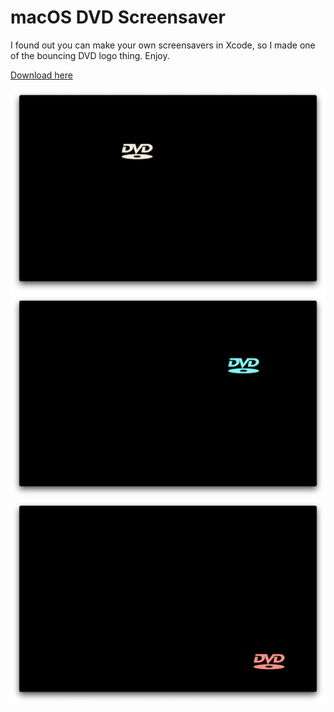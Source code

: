 # macOS DVD Screensaver

I found out you can make your own screensavers in Xcode, so I made one of the bouncing DVD logo thing. Enjoy.

[Download here](https://github.com/jwhamilton99/macos-dvd-screensaver/releases/tag/1.0.1)

![a preview of the screensaver](sc1.png)
![a preview of the screensaver](sc2.png)
![a preview of the screensaver](sc3.png)
